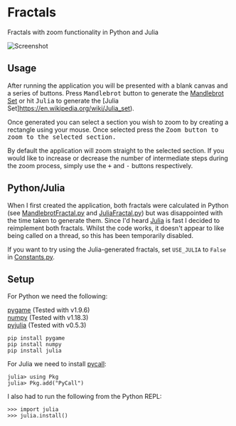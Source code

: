 # Fractals
Fractals with zoom functionality in Python and Julia

![Screenshot](https://github.com/James-P-D/Fractals/blob/master/screenshot.gif)

## Usage

After running the application you will be presented with a blank canvas and a series of buttons. Press <kbd>Mandlebrot</kbd> button to generate the [Mandlebrot Set](https://en.wikipedia.org/wiki/Mandelbrot_set) or hit <kbd>Julia</kbd> to generate the [Julia Set]https://en.wikipedia.org/wiki/Julia_set).

Once generated you can select a section you wish to zoom to by creating a rectangle using your mouse. Once selected press the <kbd>Zoom</kdb> button to zoom to the selected section.

By default the application will zoom straight to the selected section. If you would like to increase or decrease the number of intermediate steps during the zoom process, simply use the <kbd>+</kbd> and <kbd>-</kbd> buttons respectively.

## Python/Julia

When I first created the application, both fractals were calculated in Python (see [MandlebrotFractal.py](https://github.com/James-P-D/Fractals/blob/master/src/Fractals/Fractals/MandlebrotFractal.py) and [JuliaFractal.py](https://github.com/James-P-D/Fractals/blob/master/src/Fractals/Fractals/JuliaFractal.py)) but was disappointed with the time taken to generate them. Since I'd heard [Julia](https://julialang.org/) is fast I decided to reimplement both fractals. Whilst the code works, it doesn't appear to like being called on a thread, so this has been temporarily disabled.

If you want to try using the Julia-generated fractals, set `USE_JULIA` to `False` in [Constants.py](https://github.com/James-P-D/Fractals/blob/master/src/Fractals/Fractals/Constants.py).

## Setup

For Python we need the following:

[pygame](https://www.pygame.org/news) (Tested with v1.9.6)  
[numpy](https://numpy.org/) (Tested with v1.18.3)  
[pyjulia](https://github.com/JuliaPy/pyjulia) (Tested with v0.5.3)  

```
pip install pygame
pip install numpy
pip install julia
```

For Julia we need to install [pycall](https://github.com/JuliaPy/PyCall.jl):

```
julia> using Pkg
julia> Pkg.add("PyCall")
```

I also had to run the following from the Python REPL:

```
>>> import julia
>>> julia.install()
```